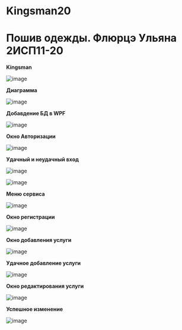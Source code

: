 # Kingsman20
<h1>Пошив одежды. Флюрцэ Ульяна 2ИСП11-20</h1>
<b>Kingsman</b>

![image](https://user-images.githubusercontent.com/126570601/224034915-d079bca9-8e3c-4f6c-999c-e67060fc99d0.png)

<b>Диаграмма</b>

![image](https://user-images.githubusercontent.com/126570601/225684825-be3b35f6-9920-4427-b96d-2c502d9e2470.png)

<b>Добавдение БД в WPF</b>

![image](https://user-images.githubusercontent.com/126570601/225825512-ef8589f0-dc44-4d59-b71e-b518399b24b1.png)

<b>Окно Авторизации</b>

![image](https://user-images.githubusercontent.com/126570601/228218255-27e2b4ee-3f17-4c7d-ab93-98c3fc609141.png)

<b>Удачный и неудачный вход</b>

![image](https://user-images.githubusercontent.com/126570601/225842506-e31719af-86c3-49eb-a5d1-7a95fd5988a8.png)

![image](https://user-images.githubusercontent.com/126570601/225842601-826e6427-84b2-46aa-88a9-0c93d5de36b5.png)

<b>Меню сервиса</b>

![image](https://user-images.githubusercontent.com/126571078/228219751-54422e8d-df36-4a89-820d-6386bcb23978.png)

<b>Окно регистрации </b>

![image](https://user-images.githubusercontent.com/126571078/230903645-29593219-9ae2-4d60-9d84-cf49fc68170c.png)

<b>Окно добавления услуги </b>

![image](https://user-images.githubusercontent.com/126571078/230600891-93720aa4-a345-43d8-bbed-0f466d220a11.png)

<b>Удачное добавление услуги </b>

![image](https://user-images.githubusercontent.com/126571078/230600974-5f73f89b-0a30-46e5-8f9e-a5cd5028c8c2.png)

<b>Окно редактирования услуги</b>

![image](https://user-images.githubusercontent.com/126571078/230908624-a49c5d94-3dcb-406a-8436-9e465762d75f.png)

<b>Успешное изменение</b>

![image](https://user-images.githubusercontent.com/126571078/230908987-12e9dd72-4573-4f67-a6b0-0ce5e8a0b92c.png)
